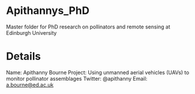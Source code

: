 # Apithannys_PhD
Master folder for PhD research on pollinators and remote sensing at Edinburgh University

# Details
Name: Apithanny Bourne
Project: Using unmanned aerial vehicles (UAVs) to monitor pollinator assemblages
Twitter: @apithanny
Email: a.bourne@ed.ac.uk
